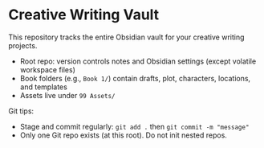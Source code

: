 # Creative Writing Vault

This repository tracks the entire Obsidian vault for your creative writing projects.

- Root repo: version controls notes and Obsidian settings (except volatile workspace files)
- Book folders (e.g., `Book 1/`) contain drafts, plot, characters, locations, and templates
- Assets live under `99 Assets/`

Git tips:
- Stage and commit regularly: `git add .` then `git commit -m "message"`
- Only one Git repo exists (at this root). Do not init nested repos.
